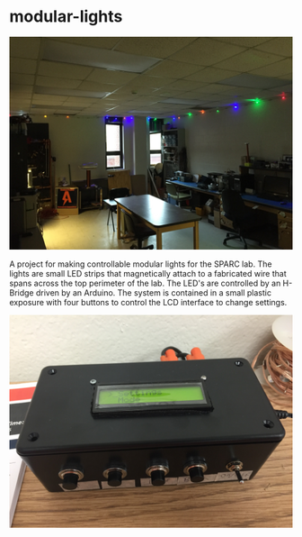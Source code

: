 modular-lights
==============

<img src="websitephoto.jpg" width="600"></img>

A project for making controllable modular lights for the SPARC lab. The lights are small LED strips that magnetically attach to a fabricated wire that spans across the top perimeter of the lab.  The LED's are controlled by an H-Bridge driven by an Arduino.  The system is contained in a small plastic exposure with four buttons to control the LCD interface to change settings.

<img src="enclosure.JPG" width="600"></img>
